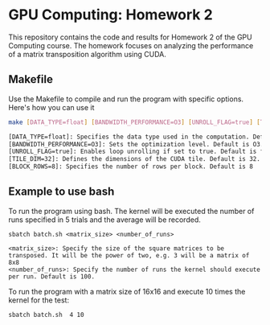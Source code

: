 # GPU Computing: Homework 2

This repository contains the code and results for Homework 2 of the GPU Computing course. The homework focuses on analyzing the performance of a matrix transposition algorithm using CUDA.

## Makefile 
Use the Makefile to compile and run the program with specific options. Here's how you can use it

```bash
make [DATA_TYPE=float] [BANDWIDTH_PERFORMANCE=O3] [UNROLL_FLAG=true] [TILE_DIM=32] [BLOCK_ROWS=8]

[DATA_TYPE=float]: Specifies the data type used in the computation. Default is float.
[BANDWIDTH_PERFORMANCE=O3]: Sets the optimization level. Default is O3.
[UNROLL_FLAG=true]: Enables loop unrolling if set to true. Default is false.
[TILE_DIM=32]: Defines the dimensions of the CUDA tile. Default is 32.
[BLOCK_ROWS=8]: Specifies the number of rows per block. Default is 8
```

## Example to use bash
To run the program using bash. The  kernel  will be executed the number of runs specified in 5 trials and the average will be recorded.
```
sbatch batch.sh <matrix_size> <number_of_runs>

<matrix_size>: Specify the size of the square matrices to be transposed. It will be the power of two, e.g. 3 will be a matrix of 8x8
<number_of_runs>: Specify the number of runs the kernel should execute per run. Default is 100.
```

To run the program with a matrix size of 16x16 and execute 10 times the kernel for the test:

```bash
sbatch batch.sh  4 10
```